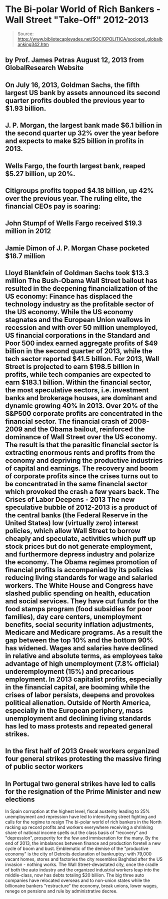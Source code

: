 # The Bi-polar World of Rich Bankers - Wall Street "Take-Off" 2012-2013

> Source: https://www.bibliotecapleyades.net/SOCIOPOLITICA/sociopol_globalbanking342.htm

by Prof. James Petras
August 12, 2013
from
GlobalResearch Website
-
On July 16, 2013, Goldman Sachs, the
fifth largest US bank by assets announced its second quarter
profits doubled the previous year to $1.93 billion.
-
J. P. Morgan, the largest bank made
$6.1 billion in the second quarter up 32% over the year before
and expects to make $25 billion in profits in 2013.
-
Wells Fargo, the fourth largest
bank, reaped $5.27 billion, up 20%.
-
Citigroups profits topped $4.18
billion, up 42% over the previous year.
The
ruling elite, the financial CEOs pay is soaring:
-
John Stumpf of Wells Fargo received
$19.3 million in 2012
-
Jamie Dimon of J. P. Morgan Chase
pocketed $18.7 million
-
Lloyd Blankfein of Goldman Sachs took
$13.3 million
The Bush-Obama Wall Street bailout has
resulted in the deepening financialization of the US economy: Finance has
displaced the technology industry as the profitable sector of the US
economy.
While the US economy stagnates and the European
Union wallows in recession and with over 50 million unemployed, US financial
corporations in the Standard and Poor 500 index earned aggregate profits of
$49 billion in the second quarter of 2013, while the tech sector reported
$41.5 billion.
For 2013, Wall Street is projected to earn
$198.5 billion in profits, while tech companies are expected to earn $183.1
billion.
Within the financial sector, the most
speculative sectors, i.e. investment banks and brokerage houses, are
dominant and dynamic growing 40% in 2013. Over 20% of the S&P500 corporate
profits are concentrated in the financial sector.
The
financial crash of 2008-2009 and
the
Obama bailout, reinforced the dominance of Wall Street over
the US economy. The result is that the parasitic financial sector is
extracting enormous rents and profits from the economy and depriving the
productive industries of capital and earnings.
The recovery and boom of corporate profits since
the crises turns out to be concentrated in the same financial sector which
provoked the crash a few years back.
The Crises of Labor
Deepens - 2013
The new speculative bubble of 2012-2013 is a product of the central banks (the
Federal Reserve in the United States) low (virtually zero)
interest policies, which allow Wall Street to borrow cheaply and speculate,
activities which puff up stock prices but do not generate employment, and
furthermore depress industry and polarize the economy.
The Obama regimes promotion of financial profits is accompanied by its
policies reducing living standards for wage and salaried workers.
The White House and Congress have slashed public
spending on health, education and social services. They have cut funds for
the food stamps program (food subsidies for poor families), day care
centers, unemployment benefits, social security inflation adjustments,
Medicare and Medicare programs.
As a result the gap between the top 10% and the
bottom 90% has widened. Wages and salaries have declined in relative and
absolute terms, as employees take advantage of high unemployment (7.8%
official) underemployment (15%) and precarious employment.
In 2013 capitalist profits, especially in the financial capital, are booming
while the crises of labor persists, deepens and provokes political
alienation.
Outside of North America, especially in the
European periphery, mass unemployment and declining living standards has led
to mass protests and repeated general strikes.
-
In the first half of 2013 Greek workers
organized four general strikes protesting the massive firing of
public sector workers
-
In Portugal two general strikes have led
to calls for the resignation of the Prime Minister and new elections
-
In Spain corruption at the highest
level, fiscal austerity leading to 25% unemployment and repression
have led to intensifying street fighting and calls for the regime to
resign
The bi-polar world of rich bankers in the North
racking up record profits and workers everywhere receiving a shrinking share
of national income spells out the class basis of "recovery" and
"depression", prosperity for the few and immiseration for the many.
By the end of 2013, the imbalances between
finance and production foretell a new cycle of boom and bust.
Emblematic of the demise of the "productive
economy" is the city of
Detroits declaration of bankruptcy: with
79,000 vacant homes, stores and factories the city resembles Baghdad after
the US invasion - nothing works.
The Wall Street-devastated city, once the cradle
of both the auto industry and the organized industrial workers leap into
the middle-class, now has debts totaling $20 billion.
The big three auto companies have relocated overseas and to non-union states
while the billionaire bankers "restructure" the economy, break unions, lower
wages, renege on pensions and rule by administrative decree.
